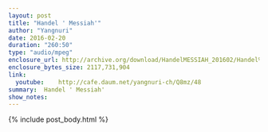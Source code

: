 ```yaml
---
layout: post
title: "Handel ' Messiah'"
author: "Yangnuri"
date: 2016-02-20
duration: "260:50"
type: "audio/mpeg"
enclosure_url: http://archive.org/download/HandelMESSIAH_201602/Handel%20'MESSIAH'.mp3
enclosure_bytes_size: 2117,731,904       
link:
  youtube:    http://cafe.daum.net/yangnuri-ch/Q8mz/48
summary:  Handel ' Messiah'
show_notes:
---
```

{% include post_body.html %}
